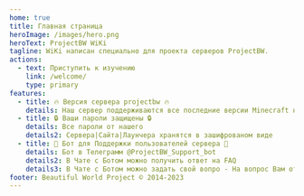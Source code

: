 ```yaml
---
home: true
title: Главная страница
heroImage: /images/hero.png
heroText: ProjectBW WiKi
tagline: WiKi написан специально для проекта серверов ProjectBW.
actions:
  - text: Приступить к изучению
    link: /welcome/
    type: primary
features:
  - title: 🔥 Версия сервера projectbw 🔥
    details: Наш сервер поддерживаются все последние версии Minecraft начиная от 1.19.+ У Нас есть разные режимы игры
  - title: 🔒 Ваши пароли защищены 🔒
    details: Все пароли от нашего
    details2: Сервера|Сайта|Лаунчера хранятся в зашифрованом виде
  - title: 🔧 Бот для Поддержки пользователей сервера 🔧
    details: Бот в Телеграмм @ProjectBW_Support_bot 
    details2: В Чате с Ботом можно получить ответ на FAQ  
    details3: В Чате с Ботом можно задать свой вопро - На вопрос Вам ответит Администрация сервера
footer: Beautiful World Project © 2014-2023 
---
```

